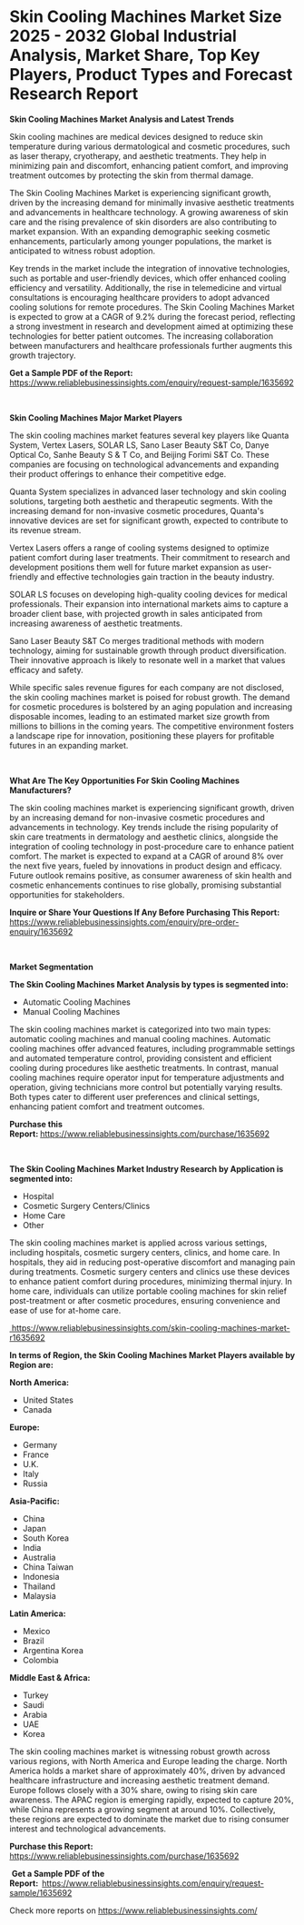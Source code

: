 <p><h1>Skin Cooling Machines Market Size 2025 - 2032 Global Industrial Analysis, Market Share, Top Key Players, Product Types and Forecast Research Report</h1></p><p><strong>Skin Cooling Machines Market Analysis and Latest Trends</strong></p>
<p><p>Skin cooling machines are medical devices designed to reduce skin temperature during various dermatological and cosmetic procedures, such as laser therapy, cryotherapy, and aesthetic treatments. They help in minimizing pain and discomfort, enhancing patient comfort, and improving treatment outcomes by protecting the skin from thermal damage.</p><p>The Skin Cooling Machines Market is experiencing significant growth, driven by the increasing demand for minimally invasive aesthetic treatments and advancements in healthcare technology. A growing awareness of skin care and the rising prevalence of skin disorders are also contributing to market expansion. With an expanding demographic seeking cosmetic enhancements, particularly among younger populations, the market is anticipated to witness robust adoption.</p><p>Key trends in the market include the integration of innovative technologies, such as portable and user-friendly devices, which offer enhanced cooling efficiency and versatility. Additionally, the rise in telemedicine and virtual consultations is encouraging healthcare providers to adopt advanced cooling solutions for remote procedures. The Skin Cooling Machines Market is expected to grow at a CAGR of 9.2% during the forecast period, reflecting a strong investment in research and development aimed at optimizing these technologies for better patient outcomes. The increasing collaboration between manufacturers and healthcare professionals further augments this growth trajectory.</p></p>
<p><strong>Get a Sample PDF of the Report:&nbsp;</strong> <a href="https://www.reliablebusinessinsights.com/enquiry/request-sample/1635692?utm_campaign=2208&utm_medium=2&utm_source=Github&utm_content=ia&utm_term=23032025&utm_id=skin-cooling-machines">https://www.reliablebusinessinsights.com/enquiry/request-sample/1635692</a></p>
<p>&nbsp;</p>
<p><strong>Skin Cooling Machines Major Market Players</strong></p>
<p><p>The skin cooling machines market features several key players like Quanta System, Vertex Lasers, SOLAR LS, Sano Laser Beauty S&T Co, Danye Optical Co, Sanhe Beauty S & T Co, and Beijing Forimi S&T Co. These companies are focusing on technological advancements and expanding their product offerings to enhance their competitive edge.</p><p>Quanta System specializes in advanced laser technology and skin cooling solutions, targeting both aesthetic and therapeutic segments. With the increasing demand for non-invasive cosmetic procedures, Quanta's innovative devices are set for significant growth, expected to contribute to its revenue stream. </p><p>Vertex Lasers offers a range of cooling systems designed to optimize patient comfort during laser treatments. Their commitment to research and development positions them well for future market expansion as user-friendly and effective technologies gain traction in the beauty industry.</p><p>SOLAR LS focuses on developing high-quality cooling devices for medical professionals. Their expansion into international markets aims to capture a broader client base, with projected growth in sales anticipated from increasing awareness of aesthetic treatments.</p><p>Sano Laser Beauty S&T Co merges traditional methods with modern technology, aiming for sustainable growth through product diversification. Their innovative approach is likely to resonate well in a market that values efficacy and safety.</p><p>While specific sales revenue figures for each company are not disclosed, the skin cooling machines market is poised for robust growth. The demand for cosmetic procedures is bolstered by an aging population and increasing disposable incomes, leading to an estimated market size growth from millions to billions in the coming years. The competitive environment fosters a landscape ripe for innovation, positioning these players for profitable futures in an expanding market.</p></p>
<p>&nbsp;</p>
<p><strong>What Are The Key Opportunities For Skin Cooling Machines Manufacturers?</strong></p>
<p><p>The skin cooling machines market is experiencing significant growth, driven by an increasing demand for non-invasive cosmetic procedures and advancements in technology. Key trends include the rising popularity of skin care treatments in dermatology and aesthetic clinics, alongside the integration of cooling technology in post-procedure care to enhance patient comfort. The market is expected to expand at a CAGR of around 8% over the next five years, fueled by innovations in product design and efficacy. Future outlook remains positive, as consumer awareness of skin health and cosmetic enhancements continues to rise globally, promising substantial opportunities for stakeholders.</p></p>
<p><strong>Inquire or Share Your Questions If Any Before Purchasing This Report:</strong> <a href="https://www.reliablebusinessinsights.com/enquiry/pre-order-enquiry/1635692?utm_campaign=2208&utm_medium=2&utm_source=Github&utm_content=ia&utm_term=23032025&utm_id=skin-cooling-machines">https://www.reliablebusinessinsights.com/enquiry/pre-order-enquiry/1635692</a></p>
<p>&nbsp;</p>
<p><strong>Market Segmentation</strong></p>
<p><strong>The Skin Cooling Machines Market Analysis by types is segmented into:</strong></p>
<p><ul><li>Automatic Cooling Machines</li><li>Manual Cooling Machines</li></ul></p>
<p><p>The skin cooling machines market is categorized into two main types: automatic cooling machines and manual cooling machines. Automatic cooling machines offer advanced features, including programmable settings and automated temperature control, providing consistent and efficient cooling during procedures like aesthetic treatments. In contrast, manual cooling machines require operator input for temperature adjustments and operation, giving technicians more control but potentially varying results. Both types cater to different user preferences and clinical settings, enhancing patient comfort and treatment outcomes.</p></p>
<p><strong>Purchase this Report:&nbsp;</strong><a href="https://www.reliablebusinessinsights.com/purchase/1635692?utm_campaign=2208&utm_medium=2&utm_source=Github&utm_content=ia&utm_term=23032025&utm_id=skin-cooling-machines">https://www.reliablebusinessinsights.com/purchase/1635692</a></p>
<p>&nbsp;</p>
<p><strong>The Skin Cooling Machines Market Industry Research by Application is segmented into:</strong></p>
<p><ul><li>Hospital</li><li>Cosmetic Surgery Centers/Clinics</li><li>Home Care</li><li>Other</li></ul></p>
<p><p>The skin cooling machines market is applied across various settings, including hospitals, cosmetic surgery centers, clinics, and home care. In hospitals, they aid in reducing post-operative discomfort and managing pain during treatments. Cosmetic surgery centers and clinics use these devices to enhance patient comfort during procedures, minimizing thermal injury. In home care, individuals can utilize portable cooling machines for skin relief post-treatment or after cosmetic procedures, ensuring convenience and ease of use for at-home care.</p></p>
<p><a href="https://www.reliablebusinessinsights.com/skin-cooling-machines-market-r1635692?utm_campaign=2208&utm_medium=2&utm_source=Github&utm_content=ia&utm_term=23032025&utm_id=skin-cooling-machines">&nbsp;https://www.reliablebusinessinsights.com/skin-cooling-machines-market-r1635692</a></p>
<p><strong>In terms of Region, the Skin Cooling Machines Market Players available by Region are:</strong></p>
<p>
    <p> <strong> North America: </strong>
        <ul>
            <li>United States</li>
            <li>Canada</li>
        </ul>
        </p> 
    <p> <strong> Europe: </strong>
        <ul>
            <li>Germany</li>
            <li>France</li>
            <li>U.K.</li>
            <li>Italy</li>
            <li>Russia</li>
        </ul>
        </p> 
    <p> <strong> Asia-Pacific: </strong>
        <ul>
            <li>China</li>
            <li>Japan</li>
            <li>South Korea</li>
            <li>India</li>
            <li>Australia</li>
            <li>China Taiwan</li>
            <li>Indonesia</li>
            <li>Thailand</li>
            <li>Malaysia</li>
        </ul>
        </p> 
    <p> <strong> Latin America: </strong>
        <ul>
            <li>Mexico</li>
            <li>Brazil</li>
            <li>Argentina Korea</li>
            <li>Colombia</li>
        </ul>
        </p> 
    <p> <strong> Middle East & Africa: </strong>
        <ul>
            <li>Turkey</li>
            <li>Saudi</li>
            <li>Arabia</li>
            <li>UAE</li>
            <li>Korea</li>
        </ul>
    </p>
    </p>
<p><p>The skin cooling machines market is witnessing robust growth across various regions, with North America and Europe leading the charge. North America holds a market share of approximately 40%, driven by advanced healthcare infrastructure and increasing aesthetic treatment demand. Europe follows closely with a 30% share, owing to rising skin care awareness. The APAC region is emerging rapidly, expected to capture 20%, while China represents a growing segment at around 10%. Collectively, these regions are expected to dominate the market due to rising consumer interest and technological advancements.</p></p>
<p><strong>Purchase this Report: </strong><a href="https://www.reliablebusinessinsights.com/purchase/1635692?utm_campaign=2208&utm_medium=2&utm_source=Github&utm_content=ia&utm_term=23032025&utm_id=skin-cooling-machines">https://www.reliablebusinessinsights.com/purchase/1635692</a></p>
<p>&nbsp;<strong>Get a Sample PDF of the Report:&nbsp;&nbsp;</strong><a href="https://www.reliablebusinessinsights.com/enquiry/request-sample/1635692?utm_campaign=2208&utm_medium=2&utm_source=Github&utm_content=ia&utm_term=23032025&utm_id=skin-cooling-machines">https://www.reliablebusinessinsights.com/enquiry/request-sample/1635692</a></p>
<p><strong></strong></p>
<p>Check more reports on <a href="https://www.reliablebusinessinsights.com/?utm_campaign=2208&utm_medium=2&utm_source=Github&utm_content=ia&utm_term=23032025&utm_id=skin-cooling-machines">https://www.reliablebusinessinsights.com/</a></p>